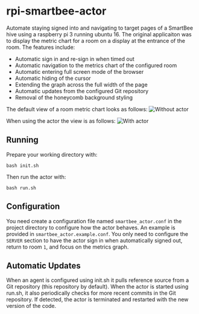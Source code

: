 # rpi-smartbee-actor
Automate staying signed into and navigating to target pages of a SmartBee hive using a raspberry pi 3 running ubuntu 16. The original applicaiton was to display the metric chart for a room on a display at the entrance of the room. The features include:
- Automatic sign in and re-sign in when timed out
- Automatic navigation to the metrics chart of the configured room
- Automatic entering full screen mode of the browser
- Automatic hiding of the cursor
- Extending the graph across the full width of the page
- Automatic updates from the configured Git repository 
- Removal of the honeycomb background styling

The default view of a room metric chart looks as follows:
<img src="https://user-images.githubusercontent.com/3911650/27997058-4451cb58-64ad-11e7-830c-d22eeb132c63.png" alt="Without actor">

When using the actor the view is as follows:
<img src="https://user-images.githubusercontent.com/3911650/27997042-9abeb8c6-64ac-11e7-8db1-ed94f545e2f5.png" alt="With actor">

## Running
Prepare your working directory with:
```shell
bash init.sh
```
Then run the actor with:
```shell
bash run.sh
```

## Configuration
You need create a configuration file named `smartbee_actor.conf` in the project directory to configure how the actor behaves.
An example is provided in `smartbee_actor.example.conf`. 
You only need to configure the `SERVER` section to have the actor sign in when automatically signed out, return to room `1`, and focus on the metrics graph.

## Automatic Updates
When an agent is configured using init.sh it pulls reference source from a Git repository (this repository by default). When the actor is started using run.sh, it also periodically checks for more recent commits in the Git repository. If detected, the actor is terminated and restarted with the new version of the code.